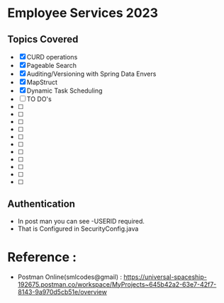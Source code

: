 # Employee Services 2023

## Topics Covered

- [x] CURD operations
- [x] Pageable Search
- [x] Auditing/Versioning with Spring Data Envers
- [x] MapStruct
- [x] Dynamic Task Scheduling
- [ ] TO DO's
- [ ] 
- [ ] 
- [ ] 
- [ ] 
- [ ] 
- [ ] 
- [ ] 
- [ ] 
- [ ] 
- [ ] 
- [ ] 



##  Authentication
- In post man you can see -USERID required. 
- That is Configured in SecurityConfig.java




# Reference :
 - Postman Online(smlcodes@gmail) : https://universal-spaceship-192675.postman.co/workspace/MyProjects~645b42a2-63e7-42f7-8143-9a970d5cb51e/overview
